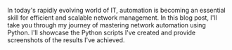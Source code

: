 In today's rapidly evolving world of IT, automation is becoming an essential skill for efficient and scalable network management. In this blog post, I'll take you through my journey of mastering network automation using Python. I'll showcase the Python scripts I've created and provide screenshots of the results I've achieved.
